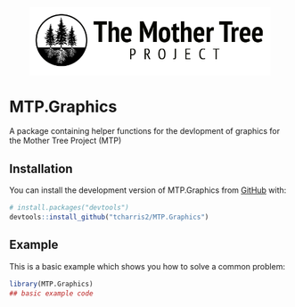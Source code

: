 
<!-- README.md is generated from README.Rmd. Please edit that file -->

<img src="man/figures/mt-logo-workmark.png" width="433px" style="display: block; margin: auto;" />

# MTP.Graphics

A package containing helper functions for the devlopment of graphics for
the Mother Tree Project (MTP)

## Installation

You can install the development version of MTP.Graphics from
[GitHub](https://github.com/) with:

``` r
# install.packages("devtools")
devtools::install_github("tcharris2/MTP.Graphics")
```

## Example

This is a basic example which shows you how to solve a common problem:

``` r
library(MTP.Graphics)
## basic example code
```
